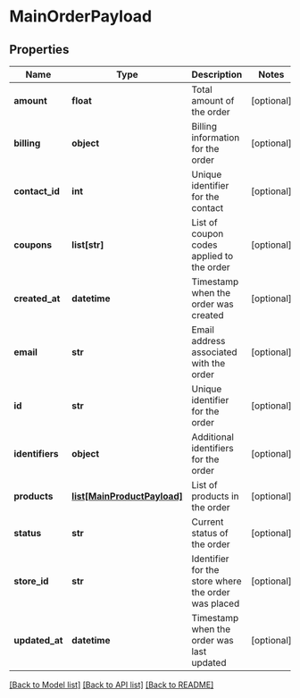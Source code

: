 # MainOrderPayload

## Properties
Name | Type | Description | Notes
------------ | ------------- | ------------- | -------------
**amount** | **float** | Total amount of the order | [optional] 
**billing** | **object** | Billing information for the order | [optional] 
**contact_id** | **int** | Unique identifier for the contact | [optional] 
**coupons** | **list[str]** | List of coupon codes applied to the order | [optional] 
**created_at** | **datetime** | Timestamp when the order was created | [optional] 
**email** | **str** | Email address associated with the order | [optional] 
**id** | **str** | Unique identifier for the order | [optional] 
**identifiers** | **object** | Additional identifiers for the order | [optional] 
**products** | [**list[MainProductPayload]**](MainProductPayload.md) | List of products in the order | [optional] 
**status** | **str** | Current status of the order | [optional] 
**store_id** | **str** | Identifier for the store where the order was placed | [optional] 
**updated_at** | **datetime** | Timestamp when the order was last updated | [optional] 

[[Back to Model list]](../README.md#documentation-for-models) [[Back to API list]](../README.md#documentation-for-api-endpoints) [[Back to README]](../README.md)


